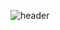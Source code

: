 ![header](https://capsule-render.vercel.app/api?type=waving&height=200&color=gradient&text=Hello%20world&textBg=false&descAlignY=100)
